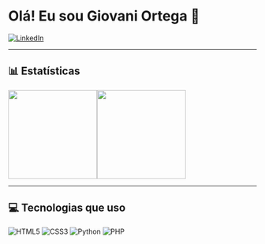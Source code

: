 # Olá! Eu sou Giovani Ortega 👋

[![LinkedIn](https://img.shields.io/badge/LinkedIn-0077B5?style=for-the-badge&logo=linkedin&logoColor=white)](https://www.linkedin.com/in/giovani-ortega-59384a249)

---

## 📊 Estatísticas

<div style="display: flex; flex-wrap: wrap; align-items: center;">

<img height="180em" src="https://github-readme-stats.vercel.app/api?username=giortega07&show_icons=true&theme=great-gatsby&include_all_commits=true&count_private=false"/>
<img height="180em" src="https://github-readme-stats.vercel.app/api/top-langs/?username=giortega07&layout=compact&langs_count=16&theme=great-gatsby"/>

</div>

---

## 💻 Tecnologias que uso

<img align="center" alt="HTML5" src="https://img.shields.io/badge/HTML5-E34F26?style=for-the-badge&logo=html5&logoColor=white"/>
<img align="center" alt="CSS3" src="https://img.shields.io/badge/CSS3-1572B6?style=for-the-badge&logo=css3&logoColor=white"/>
<img align="center" alt="Python" src="https://img.shields.io/badge/Python-14354C?style=for-the-badge&logo=python&logoColor=white"/>
<img align="center" alt="PHP" src="https://img.shields.io/badge/PHP-777BB4?style=for-the-badge&logo=php&logoColor=white"/>
